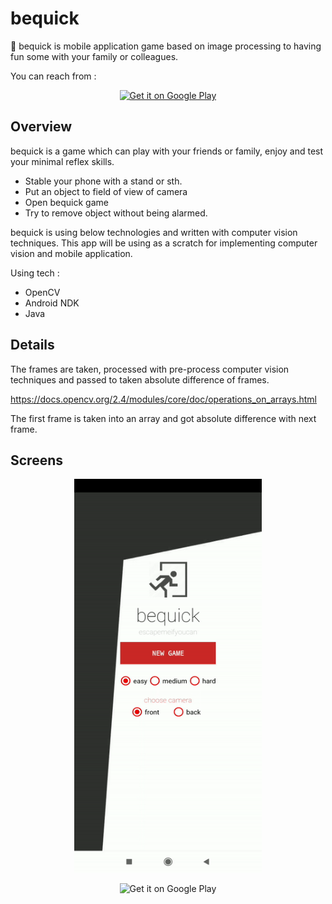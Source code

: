 # bequick

:rabbit: bequick is mobile application game based on image processing to having fun some with your family or colleagues.

You can reach from : 

<p align="center">
<a href='https://play.google.com/store/apps/details?id=com.ayvision.aycicek.bequick&hl=en&pcampaignid=pcampaignidMKT-Other-global-all-co-prtnr-py-PartBadge-Mar2515-1'><img  width="200" height="80" alt='Get it on Google Play' src='https://play.google.com/intl/en_us/badges/static/images/badges/en_badge_web_generic.png'/></a>
</p>

## Overview

bequick is a game which can play with your friends or family, enjoy and test your minimal reflex skills. 

* Stable your phone with a stand or sth.
* Put an object to field of view of camera
* Open bequick game
* Try to remove object without being alarmed.

bequick is using below technologies and written with computer vision techniques. This app will be using as a scratch for implementing computer vision and mobile application.

Using tech :

* OpenCV
* Android NDK
* Java

## Details

The frames are taken, processed with pre-process computer vision techniques and passed to taken absolute difference of frames.

https://docs.opencv.org/2.4/modules/core/doc/operations_on_arrays.html

The first frame is taken into an array and got absolute difference with next frame.

## Screens

<p align="center">
  <img  width="300" height="630" alt='Get it on Google Play' src='gif/2.gif'/>
</p>

<p align="center">
  <img  width="450" height="250" alt='Get it on Google Play' src='gif/1.gif'/>
</p>





